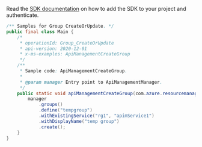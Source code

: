 Read the [SDK documentation](https://github.com/Azure/azure-sdk-for-java/blob/azure-resourcemanager-apimanagement_1.0.0-beta.2/sdk/apimanagement/azure-resourcemanager-apimanagement/README.md) on how to add the SDK to your project and authenticate.

```java
/** Samples for Group CreateOrUpdate. */
public final class Main {
    /*
     * operationId: Group_CreateOrUpdate
     * api-version: 2020-12-01
     * x-ms-examples: ApiManagementCreateGroup
     */
    /**
     * Sample code: ApiManagementCreateGroup.
     *
     * @param manager Entry point to ApiManagementManager.
     */
    public static void apiManagementCreateGroup(com.azure.resourcemanager.apimanagement.ApiManagementManager manager) {
        manager
            .groups()
            .define("tempgroup")
            .withExistingService("rg1", "apimService1")
            .withDisplayName("temp group")
            .create();
    }
}
```
